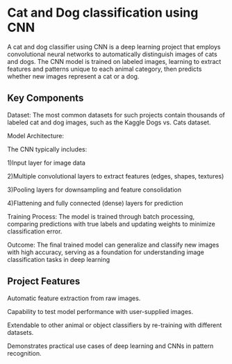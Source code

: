 # Cat and Dog classification using CNN
A cat and dog classifier using CNN is a deep learning project that employs convolutional neural networks to automatically distinguish images of cats and dogs. The CNN model is trained on labeled images, learning to extract features and patterns unique to each animal category, then predicts whether new images represent a cat or a dog.

## Key Components
Dataset: The most common datasets for such projects contain thousands of labeled cat and dog images, such as the Kaggle Dogs vs. Cats dataset.

Model Architecture: 

The CNN typically includes:

1)Input layer for image data

2)Multiple convolutional layers to extract features (edges, shapes, textures)

3)Pooling layers for downsampling and feature consolidation

4)Flattening and fully connected (dense) layers for prediction

Training Process: The model is trained through batch processing, comparing predictions with true labels and updating weights to minimize classification error.

Outcome: The final trained model can generalize and classify new images with high accuracy, serving as a foundation for understanding image classification tasks in deep learning

## Project Features
Automatic feature extraction from raw images.

Capability to test model performance with user-supplied images.

Extendable to other animal or object classifiers by re-training with different datasets.

Demonstrates practical use cases of deep learning and CNNs in pattern recognition.

